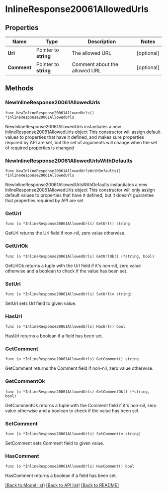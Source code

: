 # InlineResponse20061AllowedUrls

## Properties

Name | Type | Description | Notes
------------ | ------------- | ------------- | -------------
**Url** | Pointer to **string** | The allowed URL | [optional] 
**Comment** | Pointer to **string** | Comment about the allowed URL | [optional] 

## Methods

### NewInlineResponse20061AllowedUrls

`func NewInlineResponse20061AllowedUrls() *InlineResponse20061AllowedUrls`

NewInlineResponse20061AllowedUrls instantiates a new InlineResponse20061AllowedUrls object
This constructor will assign default values to properties that have it defined,
and makes sure properties required by API are set, but the set of arguments
will change when the set of required properties is changed

### NewInlineResponse20061AllowedUrlsWithDefaults

`func NewInlineResponse20061AllowedUrlsWithDefaults() *InlineResponse20061AllowedUrls`

NewInlineResponse20061AllowedUrlsWithDefaults instantiates a new InlineResponse20061AllowedUrls object
This constructor will only assign default values to properties that have it defined,
but it doesn't guarantee that properties required by API are set

### GetUrl

`func (o *InlineResponse20061AllowedUrls) GetUrl() string`

GetUrl returns the Url field if non-nil, zero value otherwise.

### GetUrlOk

`func (o *InlineResponse20061AllowedUrls) GetUrlOk() (*string, bool)`

GetUrlOk returns a tuple with the Url field if it's non-nil, zero value otherwise
and a boolean to check if the value has been set.

### SetUrl

`func (o *InlineResponse20061AllowedUrls) SetUrl(v string)`

SetUrl sets Url field to given value.

### HasUrl

`func (o *InlineResponse20061AllowedUrls) HasUrl() bool`

HasUrl returns a boolean if a field has been set.

### GetComment

`func (o *InlineResponse20061AllowedUrls) GetComment() string`

GetComment returns the Comment field if non-nil, zero value otherwise.

### GetCommentOk

`func (o *InlineResponse20061AllowedUrls) GetCommentOk() (*string, bool)`

GetCommentOk returns a tuple with the Comment field if it's non-nil, zero value otherwise
and a boolean to check if the value has been set.

### SetComment

`func (o *InlineResponse20061AllowedUrls) SetComment(v string)`

SetComment sets Comment field to given value.

### HasComment

`func (o *InlineResponse20061AllowedUrls) HasComment() bool`

HasComment returns a boolean if a field has been set.


[[Back to Model list]](../README.md#documentation-for-models) [[Back to API list]](../README.md#documentation-for-api-endpoints) [[Back to README]](../README.md)


